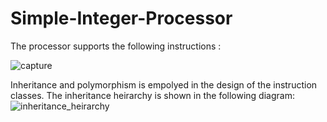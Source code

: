 # Simple-Integer-Processor

The processor supports the following instructions : </br>

![capture](https://user-images.githubusercontent.com/25064257/48900733-e10d9b00-ee5b-11e8-84af-94e23d2e5d50.PNG)


Inheritance and polymorphism is empolyed in the design of the instruction classes. The inheritance heirarchy is shown in the following diagram: </br>
![inheritance_heirarchy](https://user-images.githubusercontent.com/25064257/48900761-f7b3f200-ee5b-11e8-9fef-46ec1bc92acb.PNG)

